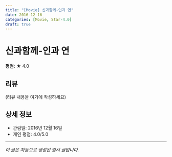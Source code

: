 ```yaml
---
title: "[Movie] 신과함께-인과 연"
date: 2016-12-16
categories: [Movie, Star-4.0]
draft: true
---
```


# 신과함께-인과 연

**평점:** ★ 4.0

## 리뷰

(리뷰 내용을 여기에 작성하세요)

## 상세 정보

- 관람일: 2016년 12월 16일
- 개인 평점: 4.0/5.0

---

*이 글은 자동으로 생성된 임시 글입니다.*
